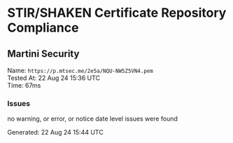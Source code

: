 # STIR/SHAKEN Certificate Repository Compliance

## Martini Security

Name: `https://p.mtsec.me/2e5a/NQU-NW5Z5VN4.pem`\
Tested At: 22 Aug 24 15:36 UTC\
Time: 67ms

### Issues

no warning, or error, or notice date level issues were found

Generated: 22 Aug 24 15:44 UTC